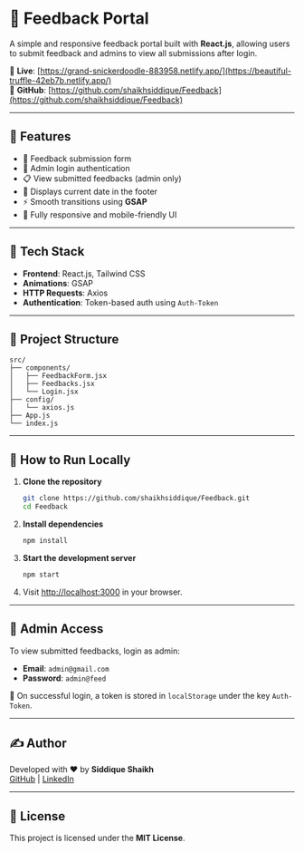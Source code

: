
# 📝 Feedback Portal

A simple and responsive feedback portal built with **React.js**, allowing users to submit feedback and admins to view all submissions after login.

🔗 **Live**: [https://grand-snickerdoodle-883958.netlify.app/](https://beautiful-truffle-42eb7b.netlify.app/)  
📂 **GitHub**: [https://github.com/shaikhsiddique/Feedback](https://github.com/shaikhsiddique/Feedback)

---

## 🔧 Features

- 💬 Feedback submission form  
- 🔐 Admin login authentication  
- 📋 View submitted feedbacks (admin only)  
- 📆 Displays current date in the footer  
- ⚡ Smooth transitions using **GSAP**  
- 📱 Fully responsive and mobile-friendly UI  

---

## 🚀 Tech Stack

- **Frontend**: React.js, Tailwind CSS  
- **Animations**: GSAP  
- **HTTP Requests**: Axios  
- **Authentication**: Token-based auth using `Auth-Token`

---

## 📁 Project Structure

```
src/
├── components/
│   ├── FeedbackForm.jsx
│   ├── Feedbacks.jsx
│   └── Login.jsx
├── config/
│   └── axios.js
├── App.js
└── index.js
```

---

## 🧪 How to Run Locally

1. **Clone the repository**
   ```bash
   git clone https://github.com/shaikhsiddique/Feedback.git
   cd Feedback
   ```

2. **Install dependencies**
   ```bash
   npm install
   ```

3. **Start the development server**
   ```bash
   npm start
   ```

4. Visit [http://localhost:3000](http://localhost:3000) in your browser.

---

## 🔐 Admin Access

To view submitted feedbacks, login as admin:

- **Email**: `admin@gmail.com`  
- **Password**: `admin@feed`  

🔑 On successful login, a token is stored in `localStorage` under the key `Auth-Token`.

---

## ✍️ Author

Developed with ❤️ by **Siddique Shaikh**  
[GitHub](https://github.com/shaikhsiddique) | [LinkedIn](https://www.linkedin.com/in/shaikhsiddique)

---

## 📄 License

This project is licensed under the **MIT License**.
